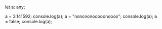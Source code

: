 let a: any;

a = 3.141592;
console.log(a);
a = "nonononooooonoooo";
console.log(a);
a = false;
console.log(a);
